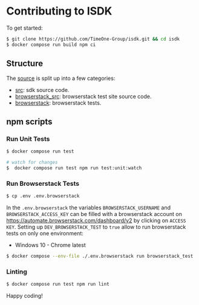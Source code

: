 # Contributing to ISDK

To get started:

```sh
$ git clone https://github.com/TimeOne-Group/isdk.git && cd isdk
$ docker compose run build npm ci
```

## Structure

The [source](https://github.com/TimeOne-Group/isdk/tree/main) is split up into a few categories:

- [src](https://github.com/TimeOne-Group/isdk/tree/main/src): sdk source code.
- [browserstack_src](https://github.com/TimeOne-Group/isdk/tree/main/browserstack_src): browserstack test site source code.
- [browserstack](https://github.com/TimeOne-Group/isdk/tree/main/browserstack): browserstack tests.

## npm scripts

### Run Unit Tests

```sh
$ docker compose run test

# watch for changes
$  docker compose run test npm run test:unit:watch
```

### Run Browserstack Tests

```sh
$ cp .env .env.browserstack
```

In the `.env.browserstack` the variables `BROWSERSTACK_USERNAME` and `BROWSERSTACK_ACCESS_KEY` can be filled with a browserstack account on https://automate.browserstack.com/dashboard/v2 by clicking on `ACCESS KEY`.
Setting up `DEV_BROWSERSTACK_TEST` to `true` allow to run browserstack tests on only one environment:

- Windows 10 - Chrome latest

```sh
$ docker compose --env-file ./.env.browserstack run browserstack_test
```

### Linting

```sh
$ docker compose run test npm run lint
```

Happy coding!
